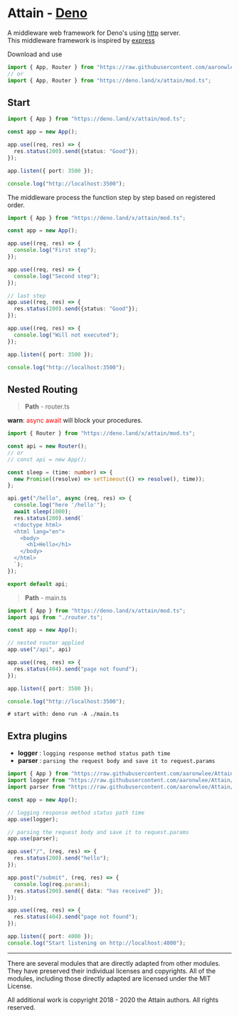 # Attain - [Deno](https://deno.land/)

A middleware web framework for Deno's using [http](https://github.com/denoland/deno_std/tree/master/http#http) server. <br />
This middleware framework is inspired by [express](https://github.com/expressjs/express)

Download and use
```js
import { App, Router } from "https://raw.githubusercontent.com/aaronwlee/Attain/master/mod.ts";
// or
import { App, Router } from "https://deno.land/x/attain/mod.ts";
```


## Start

```ts
import { App } from "https://deno.land/x/attain/mod.ts";

const app = new App();

app.use((req, res) => {
  res.status(200).send({status: "Good"});
});

app.listen({ port: 3500 });

console.log("http://localhost:3500");
```

The middleware process the function step by step based on registered order.  

```ts
import { App } from "https://deno.land/x/attain/mod.ts";

const app = new App();

app.use((req, res) => {
  console.log("First step");
});

app.use((req, res) => {
  console.log("Second step");
});

// last step
app.use((req, res) => {
  res.status(200).send({status: "Good"});
});

app.use((req, res) => {
  console.log("Will not executed");
});

app.listen({ port: 3500 });

console.log("http://localhost:3500");
```

## Nested Routing

> **Path** - router.ts

 __warn__: <span style="color: red;">async await</span> will block your procedures.

```ts
import { Router } from "https://deno.land/x/attain/mod.ts";

const api = new Router();
// or
// const api = new App();

const sleep = (time: number) => {
  new Promise((resolve) => setTimeout(() => resolve(), time));
};

api.get("/hello", async (req, res) => {
  console.log("here '/hello'");
  await sleep(1000);
  res.status(200).send(`
  <!doctype html>
  <html lang="en">
    <body>
      <h1>Hello</h1>
    </body>
  </html>
  `);
});

export default api;

```

> **Path** - main.ts

```ts
import { App } from "https://deno.land/x/attain/mod.ts";
import api from "./router.ts";

const app = new App();

// nested router applied
app.use("/api", api)

app.use((req, res) => {
  res.status(404).send("page not found");
});

app.listen({ port: 3500 });

console.log("http://localhost:3500");
```

```
# start with: deno run -A ./main.ts
```

## Extra plugins
 - __logger__ : `logging response method status path time`
 - __parser__ : `parsing the request body and save it to request.params`
```ts
import { App } from "https://raw.githubusercontent.com/aaronwlee/Attain/master/mod.ts";
import logger from "https://raw.githubusercontent.com/aaronwlee/Attain/master/plugins/logger.ts";
import parser from "https://raw.githubusercontent.com/aaronwlee/Attain/master/plugins/json-parser.ts";

const app = new App();

// logging response method status path time
app.use(logger);

// parsing the request body and save it to request.params
app.use(parser);

app.use("/", (req, res) => {
  res.status(200).send("hello");
});

app.post("/submit", (req, res) => {
  console.log(req.params);
  res.status(200).send({ data: "has received" });
});

app.use((req, res) => {
  res.status(404).send("page not found");
});

app.listen({ port: 4000 });
console.log("Start listening on http://localhost:4000");

```

---

There are several modules that are directly adapted from other modules. 
They have preserved their individual licenses and copyrights. All of the modules,
including those directly adapted are licensed under the MIT License.

All additional work is copyright 2018 - 2020 the Attain authors. All rights reserved.